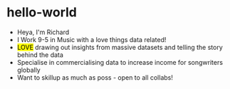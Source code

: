 # hello-world
- Heya, I'm Richard
- I Work 9-5 in Music with a love things data related!
- <mark>LOVE</mark> drawing out insights from massive datasets and telling the story behind the data
- Specialise in commercialising data to increase income for songwriters globally
- Want to skillup as much as poss - open to all collabs!
